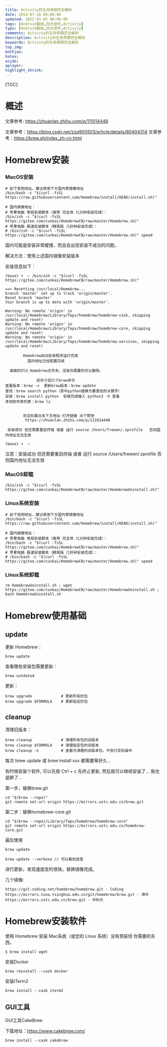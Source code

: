 ```yaml
---
title: Activity的生命周期完全解析
date: 2014-07-20 00:00:00
updated: 2022-01-05 00:00:00
tags: [Android基础,四大组件,Activity]
type: [Android基础,四大组件,Activity]
comments: Activity的生命周期完全解析
description: Activity的生命周期完全解析
keywords: Activity的生命周期完全解析
top_img:
mathjax:
katex:
aside:
aplayer:
highlight_shrink:
---
```


[TOC]



# 概述

文章参考: https://zhuanlan.zhihu.com/p/111014448

文章参考：https://blog.csdn.net/zzq900503/article/details/80404314
		文章参考：https://brew.sh/index_zh-cn.html

# Homebrew安装

### MacOS安装


```shell
# 如下官网地址，建议使用下方国内寄镜像地址
/bin/bash -c "$(curl -fsSL https://raw.githubusercontent.com/Homebrew/install/HEAD/install.sh)"

# 国内镜像地址：
# 苹果电脑 常规安装脚本（推荐 完全体 几分钟安装完成）：
/bin/zsh -c "$(curl -fsSL https://gitee.com/cunkai/HomebrewCN/raw/master/Homebrew.sh)"
# 苹果电脑 极速安装脚本（精简版 几秒钟安装完成）：
# /bin/zsh -c "$(curl -fsSL https://gitee.com/cunkai/HomebrewCN/raw/master/Homebrew.sh)" speed
```

国内可能是安装非常缓慢，而且会出现安装不成功的问题。


解决方法：使用上述国内镜像安装版本

安装信息如下：

```shell
(base) ➜  ~ /bin/zsh -c "$(curl -fsSL https://gitee.com/cunkai/HomebrewCN/raw/master/Homebrew.sh)"

==> Resetting /usr/local/Homebrew...
branch 'master' set up to track 'origin/master'.
Reset branch 'master'
Your branch is up to date with 'origin/master'.

Warning: No remote 'origin' in /usr/local/Homebrew/Library/Taps/homebrew/homebrew-cask, skipping update and reset!
Warning: No remote 'origin' in /usr/local/Homebrew/Library/Taps/homebrew/homebrew-core, skipping update and reset!
Warning: No remote 'origin' in /usr/local/Homebrew/Library/Taps/homebrew/homebrew-services, skipping update and reset!

        Homebrew自动安装程序运行完成
          国内地址已经配置完成

  桌面的Old_Homebrew文件夹，没有你需要的可以删除。

              初步介绍几个brew命令
查看版本：brew -v  更新brew版本：brew update
查找：brew search python（其中python替换为要查找的关键字）
安装：brew install python  安装完成输入 python3 -h 查看
本地软件库列表：brew ls

        
        欢迎右键点击下方地址-打开链接 点个赞吧
         https://zhuanlan.zhihu.com/p/111014448 

 安装成功 但还需要重启终端 或者 运行 source /Users/frewen/.zprofile   否则国内地址无法生效

(base) ➜  ~
```

注意：安装成功 但还需要重启终端 或者 运行 source /Users/frewen/.zprofile   否则国内地址无法生效

### MacOS卸载

```shell
/bin/zsh -c "$(curl -fsSL https://gitee.com/cunkai/HomebrewCN/raw/master/HomebrewUninstall.sh)"
```

### Linux系统安装

```shell
# 如下官网地址，建议使用下方国内寄镜像地址
/bin/bash -c "$(curl -fsSL https://raw.githubusercontent.com/Homebrew/install/HEAD/install.sh)"

# 国内镜像地址：
# 苹果电脑 常规安装脚本（推荐 完全体 几分钟安装完成）：
/bin/bash -c "$(curl -fsSL https://gitee.com/cunkai/HomebrewCN/raw/master/Homebrew.sh)"
# 苹果电脑 极速安装脚本（精简版 几秒钟安装完成）：
# /bin/bash -c "$(curl -fsSL https://gitee.com/cunkai/HomebrewCN/raw/master/Homebrew.sh)" speed
```

### Linux系统卸载

```shell
rm HomebrewUninstall.sh ; wget https://gitee.com/cunkai/HomebrewCN/raw/master/HomebrewUninstall.sh ; bash HomebrewUninstall.sh
```



# Homebrew使用基础

## update

更新 Homebrew：

```
brew update
```

查看哪些安装包需要更新：

```
brew outdated
```

更新：

```
brew upgrade             # 更新所有的包
brew upgrade $FORMULA    # 更新指定的包
```

## cleanup

清理旧版本：

```
brew cleanup             # 清理所有包的旧版本
brew cleanup $FORMULA    # 清理指定包的旧版本
brew cleanup -n          # 查看可清理的旧版本包，不执行实际操作
```



每次 brew update 或 brew install xxx 都需要等好久…

有时候安装个软件, 可以先按 Ctrl + c 先终止更新, 然后就可以继续安装了… 我也是醉了…

第一步，替换brew.git

```shell
cd "$(brew --repo)"
git remote set-url origin https://mirrors.ustc.edu.cn/brew.git
```
第二步：替换homebrew-core.git

```shell
cd "$(brew --repo)/Library/Taps/homebrew/homebrew-core"
git remote set-url origin https://mirrors.ustc.edu.cn/homebrew-core.git
```
最后使用

```
brew update

brew update --verbose // 可以看到进度
```
进行更新，发现速度变的很快。替换镜像完成。


几个镜像:
```
https://git.coding.net/homebrew/homebrew.git - Coding
https://mirrors.tuna.tsinghua.edu.cn/git/homebrew/brew.git - 清华
https://mirrors.ustc.edu.cn/brew.git - 中科大
```



# Homebrew安装软件

使用 Homebrew 安装 Mac系统（或您的 Linux 系统）没有预装但 你需要的东西。

```shell
$ brew install wget
```

安装Docker

```shell
brew reinstall --cask docker
```

安装iTerm2

```shell
brew install --cask iterm2
```



## GUI工具

GUI工具CakeBrew

下载地址：https://www.cakebrew.com/


```
brew install --cask cakebrew
```
